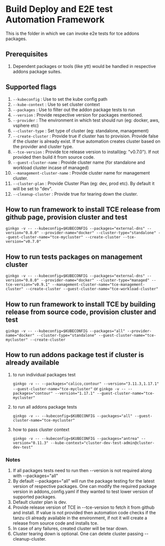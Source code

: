 # Build Deploy and E2E test Automation Framework

This is the folder in which we can invoke e2e tests for tce addons packages.

## Prerequisites

1. Dependent packages or tools (like ytt) would be handled in respective addons package suites.

## Supported flags

1. `--kubeconfig` : Use to set the kube config path
2. `--kube-context` : Use to set cluster context
3. `--packages` : Use to filter out the addon package tests to run
4. `--version` : Provide respective version for packages mentioned.
5. `--provider` : The environment in which test should run (eg: docker, aws, vsphere etc)
6. `--cluster-type` : Set type of cluster (eg: standalone, management)
7. `--create-cluster` : Provide true if cluster has to provision. Provide false if the cluster is already exist. If true automation creates cluster based on the provider and cluster type.
8. `--tce-version` : Provide tce release version to install(eg: "v0.7.0"). If not provided then build it from source code.
9. `--guest-cluster-name` : Provide cluster name (for standalone and workload cluster incase of managed)
10. `--management-cluster-name` : Provide cluster name for management cluster.
11. `--cluster-plan` : Provide Cluster Plan (eg: dev, prod etc). By default it will be set to "dev".
12. `--cleanup-cluster` : Provide true for tearing down the cluster.

## How to run framework to install TCE release from github page, provision cluster and test

   ```ginkgo -v -- --kubeconfig=$KUBECONFIG --packages="external-dns" --version="0.8.0" --provider-name="docker" --cluster-type="standalone" --guest-cluster-name="tce-mycluster" --create-cluster --tce-version="v0.7.0"```

## How to run tests packages on management cluster

   ```ginkgo -v -- --kubeconfig=$KUBECONFIG --packages="external-dns" --version="0.8.0" --provider-name="docker" --cluster-type="managed" --tce-version="v0.9.1" --management-cluster-name="tce-management-cluster" --create-cluster --guest-cluster-name="tce-workload-cluster"```

## How to run framework to install TCE by building release from source code, provision cluster and test

   ```ginkgo -v -- --kubeconfig=$KUBECONFIG --packages="all" --provider-name="docker" --cluster-type="standalone" --guest-cluster-name="tce-mycluster" --create-cluster```

## How to run addons package test if cluster is already available

1. to run individual packages test

   ```ginkgo -v -- --packages="calico,contour" --version="3.11.3,1.17.1" --guest-cluster-name="tce-mycluster"```
    or
    ```ginkgo -v -- --packages="contour" --version="1.17.1" --guest-cluster-name="tce-mycluster"```

2. to run all addons package tests

    ```ginkgo -v -- --kubeconfig=$KUBECONFIG --packages="all" --guest-cluster-name="tce-mycluster"```

3. how to pass cluster context

    ```ginkgo -v -- --kubeconfig=$KUBECONFIG --packages="antrea" --version="0.11.3" --kube-context="cluster-dev-test-admin@cluster-dev-test"```

### Notes

1. If all packages tests need to run then --version is not required along with --packages="all"
2. By default --packages="all" will run the package testing for the latest version of respective packages. One can modify the required package version in addons_config.yaml if they wanted to test lower version of supported packages.
3. Default cluster plan is dev.
4. Provide release version of TCE in --tce-version to fetch it from github and install. If value is not provided then automation code checks if the tanzu cli already available in the environment, if not it will create a release from source code and installs tce.
5. In case of any failures, created cluster will be tear down.
6. Cluster tearing down is optional. One can delete cluster passing --cleanup-cluster.
